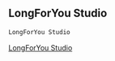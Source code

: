## LongForYou Studio

```bash
LongForYou Studio
```

[LongForYou Studio](http://www.longforyoustudio.com/)
